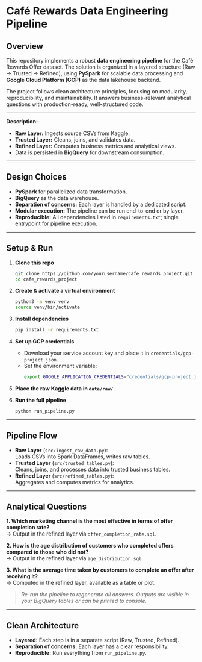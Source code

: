 # Café Rewards Data Engineering Pipeline

## Overview

This repository implements a robust **data engineering pipeline** for the Café Rewards Offer dataset. The solution is organized in a layered structure (Raw → Trusted → Refined), using **PySpark** for scalable data processing and **Google Cloud Platform (GCP)** as the data lakehouse backend.

The project follows clean architecture principles, focusing on modularity, reproducibility, and maintainability. It answers business-relevant analytical questions with production-ready, well-structured code.

---

**Description:**
- **Raw Layer:** Ingests source CSVs from Kaggle.
- **Trusted Layer:** Cleans, joins, and validates data.
- **Refined Layer:** Computes business metrics and analytical views.
- Data is persisted in **BigQuery** for downstream consumption.

---

## Design Choices

- **PySpark** for parallelized data transformation.
- **BigQuery** as the data warehouse.
- **Separation of concerns:** Each layer is handled by a dedicated script.
- **Modular execution:** The pipeline can be run end-to-end or by layer.
- **Reproducible:** All dependencies listed in `requirements.txt`; single entrypoint for pipeline execution.

---

## Setup & Run

1. **Clone this repo**
    ```bash
    git clone https://github.com/yourusername/cafe_rewards_project.git
    cd cafe_rewards_project
    ```

2. **Create & activate a virtual environment**
    ```bash
    python3 -m venv venv
    source venv/bin/activate
    ```

3. **Install dependencies**
    ```bash
    pip install -r requirements.txt
    ```

4. **Set up GCP credentials**
    - Download your service account key and place it in `credentials/gcp-project.json`.
    - Set the environment variable:
      ```bash
      export GOOGLE_APPLICATION_CREDENTIALS="credentials/gcp-project.json"
      ```

5. **Place the raw Kaggle data in `data/raw/`**

6. **Run the full pipeline**
    ```bash
    python run_pipeline.py
    ```

---

## Pipeline Flow

- **Raw Layer** (`src/ingest_raw_data.py`):  
  Loads CSVs into Spark DataFrames, writes raw tables.
- **Trusted Layer** (`src/trusted_tables.py`):  
  Cleans, joins, and processes data into trusted business tables.
- **Refined Layer** (`src/refined_tables.py`):  
  Aggregates and computes metrics for analytics.

---

## Analytical Questions

**1. Which marketing channel is the most effective in terms of offer completion rate?**  
→ Output in the refined layer via `offer_completion_rate.sql`.

**2. How is the age distribution of customers who completed offers compared to those who did not?**  
→ Output in the refined layer via `age_distribution.sql`.

**3. What is the average time taken by customers to complete an offer after receiving it?**  
→ Computed in the refined layer, available as a table or plot.

> _Re-run the pipeline to regenerate all answers. Outputs are visible in your BigQuery tables or can be printed to console._

---

## Clean Architecture

- **Layered:** Each step is in a separate script (Raw, Trusted, Refined).
- **Separation of concerns:** Each layer has a clear responsibility.
- **Reproducible:** Run everything from `run_pipeline.py`.

